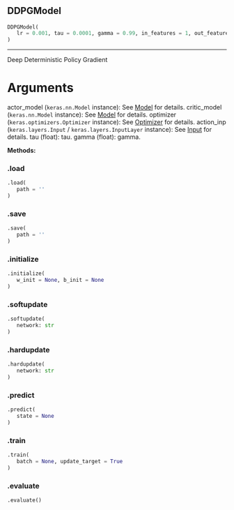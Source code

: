 #


## DDPGModel
```python 
DDPGModel(
   lr = 0.001, tau = 0.0001, gamma = 0.99, in_features = 1, out_features = 1
)
```


---
Deep Deterministic Policy Gradient

# Arguments
actor_model (`keras.nn.Model` instance): See [Model](#) for details.
critic_model (`keras.nn.Model` instance): See [Model](#) for details.
optimizer (`keras.optimizers.Optimizer` instance):
See [Optimizer](#) for details.
action_inp (`keras.layers.Input` / `keras.layers.InputLayer` instance):
See [Input](#) for details.
tau (float): tau.
gamma (float): gamma.


**Methods:**


### .load
```python
.load(
   path = ''
)
```


### .save
```python
.save(
   path = ''
)
```


### .initialize
```python
.initialize(
   w_init = None, b_init = None
)
```


### .softupdate
```python
.softupdate(
   network: str
)
```


### .hardupdate
```python
.hardupdate(
   network: str
)
```


### .predict
```python
.predict(
   state = None
)
```


### .train
```python
.train(
   batch = None, update_target = True
)
```


### .evaluate
```python
.evaluate()
```

